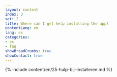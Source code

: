 ```yaml
---
layout: content
index: 3
set: 2
title: Where can I get help installing the app?
contentLang: en
lang: es
categories:
- es
- faq
showBreadCrumbs: true
showContact: true
---
```

{% include content/en/25-hulp-bij-installeren.md %}
